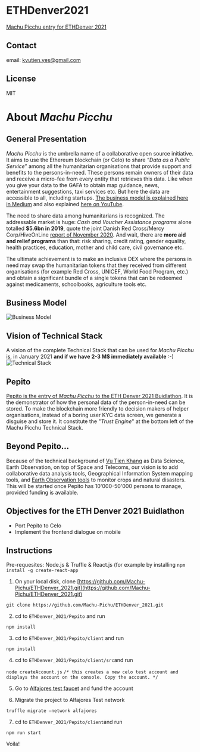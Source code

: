 # ETHDenver2021
[Machu Picchu entry for ETHDenver 2021](https://github.com/Machu-Pichu/ETHDenver_2021/tree/main/Pepito)

## Contact
email: kvutien.yes@gmail.com

## License
MIT
# About _Machu Picchu_
## General Presentation
_Machu Picchu_ is the umbrella name of a collaborative open source initiative. It aims to use the Ethereum blockchain (or Celo) to share “_Data as a Public Service_” among all the humanitarian organisations that provide support and benefits to the persons-in-need. These persons remain owners of their data and receive a micro-fee from every entity that retrieves this data. Like when you give your data to the GAFA to obtain map guidance, news, entertainment suggestions, taxi services etc. But here the data are accessible to all, including startups. [The business model is explained here in Medium](https://kvutien-yes.medium.com/machu-picchu-how-the-blockchain-can-help-persons-in-need-8396820d13d1) and also explained [here on YouTube](https://youtu.be/9fWTD8gf-Us).

The need to share data among humanitarians is recognized. The addressable market is huge: _Cash and Voucher Assistance programs_ alone totalled **$5.6bn in 2019**, quote the joint Danish Red Cross/Mercy Corp/HiveOnLine [report of November 2020](https://www.hivenetwork.online/blockchain-for-good/). And wait, there are **more aid  and relief programs** than that: risk sharing, credit rating, gender equality, health practices, education, mother and child care, civil governance etc.

The ultimate achievement is to make an inclusive DEX where the persons in need may swap the humanitarian tokens that they received from different organisations (for example Red Cross, UNICEF, World Food Program, etc.) and obtain a significant bundle of a single tokens that can be redeemed against medicaments, schoolbooks, agriculture tools etc.

## Business Model
![Business Model](https://github.com/Machu-Pichu/ETHDenver2021/blob/main/20210206%20Machu%20Picchu%20Business%20Model.png)

## Vision of Technical Stack
A vision of the complete Technical Stack that can be used for _Machu Picchu_ is, in January 2021 **and if we have 2-3 M$ immediately available** :-)
![Technical Stack](https://github.com/Machu-Pichu/ETHDenver2021/blob/main/20210206%20Machu%20Picchu%20Tech%20Stack.png)

## Pepito
[Pepito is the entry of _Machu Picchu_ to the ETH Denver 2021 Buidlathon](https://github.com/Machu-Pichu/ETHDenver_2021/tree/main/Pepito). It is the demonstrator of how the personal data of the person-in-need can be stored. To make the blockchain more friendly to decision makers of helper organisations, instead of a boring user KYC data screen, we generate a disguise and store it. It constitute the "*Trust Engine*" at the bottom left of the Machu Picchu Technical Stack.

## Beyond Pepito…
Because of the technical background of [Vu Tien Khang](https://www.linkedin.com/in/kvutien/) as Data Science, Earth Observation, on top of Space and Telecoms, our vision is to add collaborative data analysis tools, Geographical Information System mapping tools, and [Earth Observation tools](https://ibisa.users.earthengine.app/view/mcgyver3) to monitor crops and natural disasters. This will be started once Pepito has 10'000-50'000 persons to manage, provided funding is available.

## Objectives for the ETH Denver 2021 Buidlathon
* Port Pepito to Celo
* Implement the frontend dialogue on mobile

## Instructions

Pre-requesites: Node.js & Truffle & React.js (for example by installing `npm install -g create-react-app`

1. On your local disk, clone [https://github.com/Machu-Pichu/ETHDenver_2021.git](https://github.com/Machu-Pichu/ETHDenver_2021.git)

```git clone https://github.com/Machu-Pichu/ETHDenver_2021.git```

2. cd to `ETHDenver_2021/Pepito` and run

```npm install```

3. cd to `ETHDenver_2021/Pepito/client` and run

```npm install```

4. cd  to `ETHDenver_2021/Pepito/client/src`and run

```node createAccount.js```
```/* this creates a new celo test account and displays the account on the console. Copy the account. */```

5. Go to [Alfajores test faucet](https://celo.org/developers/faucet) and fund the account

6. Migrate the project to Alfajores Test network

```truffle migrate —network alfajores```

7. cd to `ETHDenver_2021/Pepito/client`and run

```npm run start```

Voila!
